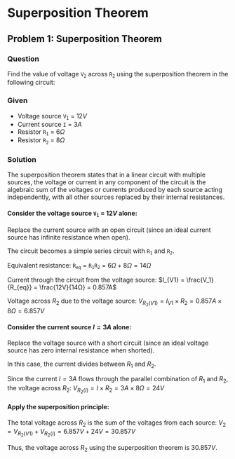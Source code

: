 # Superposition Theorem

## Problem 1: Superposition Theorem

### Question
Find the value of voltage <code>V<sub>2</sub></code> across <code>R<sub>2</sub></code> using the superposition theorem in the following circuit:

### Given
- Voltage source <code>V<sub>1</sub></code> = $12V$
- Current source <code>I</code> = $3A$
- Resistor <code>R<sub>1<sub></code> = $6Ω$
- Resistor <code>R<sub>2<sub></code> = $8Ω$

### Solution
The superposition theorem states that in a linear circuit with multiple sources, the voltage or current in any component of the circuit is the algebraic sum of the voltages or currents produced by each source acting independently, with all other sources replaced by their internal resistances.

#### Consider the voltage source <code>V<sub>1</sub></code> = $12V$ alone:

Replace the current source with an open circuit (since an ideal current source has infinite resistance when open).

The circuit becomes a simple series circuit with <code>R<sub>1</sub></code> and <code>R<sub>2</sub></code>.

Equivalent resistance:
<code>R<sub>eq</sub></code> = <code>R<sub>1</sub>R<sub>2</sub></code> = $6Ω + 8Ω = 14Ω$

Current through the circuit from the voltage source:
$I_{V1} = \frac{V_1}{R_{eq}} = \frac{12V}{14Ω} = 0.857A$

Voltage across $R_2$ due to the voltage source:
$V_{R_2(V1)} = I_{V1} \times R_2 = 0.857A \times 8Ω = 6.857V$

#### Consider the current source $I = 3A$ alone:

Replace the voltage source with a short circuit (since an ideal voltage source has zero internal resistance when shorted).

In this case, the current divides between $R_1$ and $R_2$.

Since the current $I = 3A$ flows through the parallel combination of $R_1$ and $R_2$, the voltage across $R_2$:
$V_{R_2(I)} = I \times R_2 = 3A \times 8Ω = 24V$

#### Apply the superposition principle:

The total voltage across $R_2$ is the sum of the voltages from each source:
$V_2 = V_{R_2(V1)} + V_{R_2(I)} = 6.857V + 24V = 30.857V$

Thus, the voltage across $R_2$ using the superposition theorem is $30.857V$.
